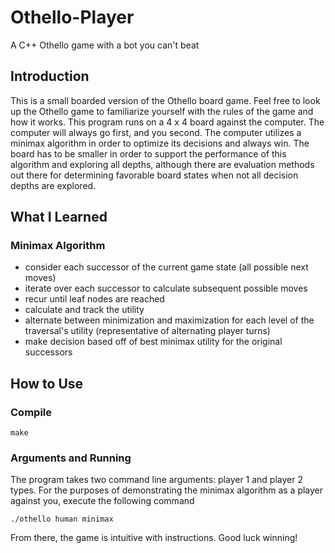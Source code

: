 # Othello-Player
A C++ Othello game with a bot you can't beat

## Introduction
This is a small boarded version of the Othello board game. Feel free to look up the Othello game to familiarize yourself with the rules of the game and how it works. This program runs on a 4 x 4 board against the computer. The computer will always go first, and you second. The computer utilizes a minimax algorithm in order to optimize its decisions and always win. The board has to be smaller in order to support the performance of this algorithm and exploring all depths, although there are evaluation methods out there for determining favorable board states when not all decision depths are explored.

## What I Learned

### Minimax Algorithm
- consider each successor of the current game state (all possible next moves)
- iterate over each successor to calculate subsequent possible moves
- recur until leaf nodes are reached
- calculate and track the utility
- alternate between minimization and maximization for each level of the traversal's utility (representative of alternating player turns)
- make decision based off of best minimax utility for the original successors

## How to Use

### Compile
```
make
```

### Arguments and Running
The program takes two command line arguments: player 1 and player 2 types. For the purposes of demonstrating the minimax algorithm as a player against you, execute the following command

```
./othello human minimax
```

From there, the game is intuitive with instructions. Good luck winning!
